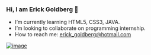 ### Hi, I am Erick Goldberg 👋


- I’m currently learning HTML5, CSS3, JAVA.
- I’m looking to collaborate on programming internship.
- How to reach me: erick_goldberg@hotmail.com

<a href="https://www.linkedin.com/in/erick-goldberg-06592a233/">![image](https://user-images.githubusercontent.com/101414912/167420441-7f9f9cae-9bb8-429d-9669-6ecd396ff5f2.png)<a/>

